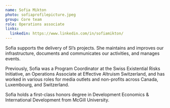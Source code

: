 ```yaml
---
name: Sofia Mikton
photo: sofiaprofilepicture.jpeg
group: Core team
role: Operations associate
links:
  linkedin: https://www.linkedin.com/in/sofiamikton/
---
```

Sofia supports the delivery of SI’s projects. She maintains and improves our infrastructure, documents and communicates our activities, and manages events.

Previously, Sofia was a Program Coordinator at the Swiss Existential Risks Initiative, an Operations Associate at Effective Altruism Switzerland, and has worked in various roles for media outlets and non-profits across Canada, Luxembourg, and Switzerland.

Sofia holds a first-class honors degree in Development Economics & International Development from McGill University.
